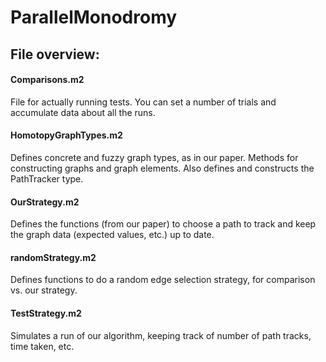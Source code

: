 # ParallelMonodromy

## File overview:
#### Comparisons.m2
File for actually running tests. You can set a number of trials and accumulate
data about all the runs.

#### HomotopyGraphTypes.m2
Defines concrete and fuzzy graph types, as in our paper. Methods for
constructing graphs and graph elements. Also defines and constructs the
PathTracker type.

#### OurStrategy.m2
Defines the functions (from our paper) to choose a path to track and keep the
graph data (expected values, etc.) up to date.

#### randomStrategy.m2
Defines functions to do a random edge selection strategy, for comparison vs. our
strategy.

#### TestStrategy.m2
Simulates a run of our algorithm, keeping track of number of path tracks, time
taken, etc.
